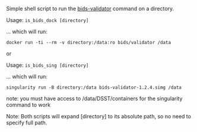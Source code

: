 

Simple shell script to run the [bids-validator](https://github.com/bids-standard/bids-validator) command on a directory.


Usage:
`is_bids_dock [directory]`

... which will run:

`docker run -ti --rm -v directory:/data:ro bids/validator /data`


or


Usage:
`is_bids_sing [directory]`

... which will run:

`singularity run -B directory:/data bids-validator-1.2.4.simg /data`

note: you must have access to /data/DSST/containers for the singularity command to work




Note: Both scripts will expand [directory] to its absolute path, so no need to specify full path.

